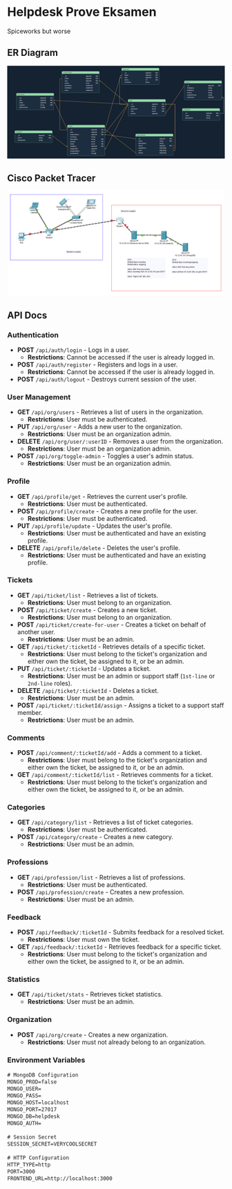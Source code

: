 # Helpdesk Prove Eksamen

Spiceworks but worse

## ER Diagram

<img src="public/assets/images/ER-Diagram.png">

## Cisco Packet Tracer

<img src="public/assets/images/CiscoPacketTracer.png">

## API Docs

### Authentication

- **POST** `/api/auth/login` - Logs in a user.
  - **Restrictions**: Cannot be accessed if the user is already logged in.
- **POST** `/api/auth/register` - Registers and logs in a user.
  - **Restrictions**: Cannot be accessed if the user is already logged in.
- **POST** `/api/auth/logout` - Destroys current session of the user.

### User Management

- **GET** `/api/org/users` - Retrieves a list of users in the organization.
  - **Restrictions**: User must be authenticated.
- **PUT** `/api/org/user` - Adds a new user to the organization.
  - **Restrictions**: User must be an organization admin.
- **DELETE** `/api/org/user/:userID` - Removes a user from the organization.
  - **Restrictions**: User must be an organization admin.
- **POST** `/api/org/toggle-admin` - Toggles a user's admin status.
  - **Restrictions**: User must be an organization admin.

### Profile

- **GET** `/api/profile/get` - Retrieves the current user's profile.
  - **Restrictions**: User must be authenticated.
- **POST** `/api/profile/create` - Creates a new profile for the user.
  - **Restrictions**: User must be authenticated.
- **PUT** `/api/profile/update` - Updates the user's profile.
  - **Restrictions**: User must be authenticated and have an existing profile.
- **DELETE** `/api/profile/delete` - Deletes the user's profile.
  - **Restrictions**: User must be authenticated and have an existing profile.

### Tickets

- **GET** `/api/ticket/list` - Retrieves a list of tickets.
  - **Restrictions**: User must belong to an organization.
- **POST** `/api/ticket/create` - Creates a new ticket.
  - **Restrictions**: User must belong to an organization.
- **POST** `/api/ticket/create-for-user` - Creates a ticket on behalf of another user.
  - **Restrictions**: User must be an admin.
- **GET** `/api/ticket/:ticketId` - Retrieves details of a specific ticket.
  - **Restrictions**: User must belong to the ticket's organization and either own the ticket, be assigned to it, or be an admin.
- **PUT** `/api/ticket/:ticketId` - Updates a ticket.
  - **Restrictions**: User must be an admin or support staff (`1st-line` or `2nd-line` roles).
- **DELETE** `/api/ticket/:ticketId` - Deletes a ticket.
  - **Restrictions**: User must be an admin.
- **POST** `/api/ticket/:ticketId/assign` - Assigns a ticket to a support staff member.
  - **Restrictions**: User must be an admin.

### Comments

- **POST** `/api/comment/:ticketId/add` - Adds a comment to a ticket.
  - **Restrictions**: User must belong to the ticket's organization and either own the ticket, be assigned to it, or be an admin.
- **GET** `/api/comment/:ticketId/list` - Retrieves comments for a ticket.
  - **Restrictions**: User must belong to the ticket's organization and either own the ticket, be assigned to it, or be an admin.

### Categories

- **GET** `/api/category/list` - Retrieves a list of ticket categories.
  - **Restrictions**: User must be authenticated.
- **POST** `/api/category/create` - Creates a new category.
  - **Restrictions**: User must be an admin.

### Professions

- **GET** `/api/profession/list` - Retrieves a list of professions.
  - **Restrictions**: User must be authenticated.
- **POST** `/api/profession/create` - Creates a new profession.
  - **Restrictions**: User must be an admin.

### Feedback

- **POST** `/api/feedback/:ticketId` - Submits feedback for a resolved ticket.
  - **Restrictions**: User must own the ticket.
- **GET** `/api/feedback/:ticketId` - Retrieves feedback for a specific ticket.
  - **Restrictions**: User must belong to the ticket's organization and either own the ticket, be assigned to it, or be an admin.

### Statistics

- **GET** `/api/ticket/stats` - Retrieves ticket statistics.
  - **Restrictions**: User must be an admin.

### Organization

- **POST** `/api/org/create` - Creates a new organization.
  - **Restrictions**: User must not already belong to an organization.

### Environment Variables

```env
# MongoDB Configuration
MONGO_PROD=false
MONGO_USER=
MONGO_PASS=
MONGO_HOST=localhost
MONGO_PORT=27017
MONGO_DB=helpdesk
MONGO_AUTH=

# Session Secret
SESSION_SECRET=VERYCOOLSECRET

# HTTP Configuration
HTTP_TYPE=http
PORT=3000
FRONTEND_URL=http://localhost:3000
```
